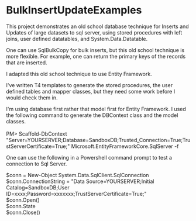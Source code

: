 # BulkInsertUpdateExamples

This project demonstrates an old school database technique for Inserts and Updates of large datasets to sql server, using stored procedures with left joins, user defined datatables, and System.Data.Datatable.

One can use SqlBulkCopy for bulk inserts, but this old school technique is more flexible. For example, one can return the primary keys of the records that are inserted.

I adapted this old school technique to use Entity Framework.

I've written T4 templates to generate the stored procedures, the user defined tables and mapper classes, but they need some work before I would check them in.

I'm using database first rather that model first for Entity Framework.
I used the following command to generate the DBContext class and the model classes.<br><br>
PM>  Scaffold-DbContext "Server=YOURSERVER;Database=SandboxDB;Trusted_Connection=True;TrustServerCertificate=True;"  Microsoft.EntityFrameworkCore.SqlServer -f

One can use the following in a Powershell command prompt to test a connection to Sql Server.

$conn = New-Object System.Data.SqlClient.SqlConnection<br>
$conn.ConnectionString = "Data Source=YOURSERVER;Initial Catalog=SandboxDB;User ID=xxxx;Password=xxxxxxx;TrustServerCertificate=True;"<br>
$conn.Open()<br>
$conn.State<br>
$conn.Close()<br>

